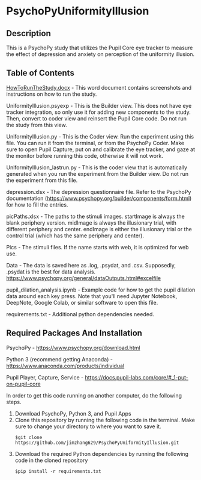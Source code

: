# PsychoPyUniformityIllusion

## Description
This is a PsychoPy study that utilizes the Pupil Core eye tracker to measure the effect of depression and anxiety on perception of the uniformity illusion.

## Table of Contents
<ins>HowToRunTheStudy.docx</ins> - This word document contains screenshots and instructions on how to run the study.

UniformityIllusion.psyexp - This is the Builder view. This does not have eye tracker integration, so only use it for adding new components to the study. Then, convert to coder view and reinsert the Pupil Core code. Do not run the study from this view.

UniformityIllusion.py - This is the Coder view. Run the experiment using this file. You can run it from the terminal, or from the PsychoPy Coder. Make sure to open Pupil Capture, put on and calibrate the eye tracker, and gaze at the monitor before running this code, otherwise it will not work.

UniformityIllusion_lastrun.py - This is the coder view that is automatically generated when you run the experiment from the Builder view. Do not run the experiment from this file.

depression.xlsx - The depression questionnaire file. Refer to the PsychoPy documentation (https://www.psychopy.org/builder/components/form.html) for how to fill the entries.

picPaths.xlsx - The paths to the stimuli images. startImage is always the blank periphery version. midImage is always the illusionary trial, with different periphery and center. endImage is either the illusionary trial or the control trial (which has the same periphery and center).

Pics - The stimuli files. If the name starts with web, it is optimized for web use.

Data - The data is saved here as .log, .psydat, and .csv. Supposedly, .psydat is the best for data analysis. https://www.psychopy.org/general/dataOutputs.html#excelfile

pupil_dilation_analysis.ipynb - Example code for how to get the pupil dilation data around each key press. Note that you'll need Jupyter Notebook, DeepNote, Google Colab, or similar software to open this file.

requirements.txt - Additional python dependencies needed. 

## Required Packages And Installation


PsychoPy - https://www.psychopy.org/download.html

Python 3 (recommend getting Anaconda) - https://www.anaconda.com/products/individual

Pupil Player, Capture, Service - https://docs.pupil-labs.com/core/#_1-put-on-pupil-core


In order to get this code running on another computer, do the following steps.

1. Download PsychoPy, Python 3, and Pupil Apps
2. Clone this repository by running the following code in the terminal. Make sure to change your directory to where you want to save it.
   ```
   $git clone https://github.com/jimzhang629/PsychoPyUniformityIllusion.git
   ```
3. Download the required Python dependencies by running the following code in the cloned repository
   ```
   $pip install -r requirements.txt
   ```
   
    


